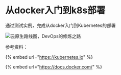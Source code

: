 # 从docker入门到k8s部署

通过测试实例，完成从docker入门到Kubernetes的部署

![&#x4E91;&#x539F;&#x751F;&#x8DEF;&#x7EBF;&#x56FE;&#xFF0C;DevOps&#x7684;&#x4FEE;&#x70BC;&#x4E4B;&#x8DEF;](.gitbook/assets/cncf_trailmap_latest_maxidea.png)

参考资料：

{% embed url="https://kubernetes.io" %}

{% embed url="https://docs.docker.com/" %}





